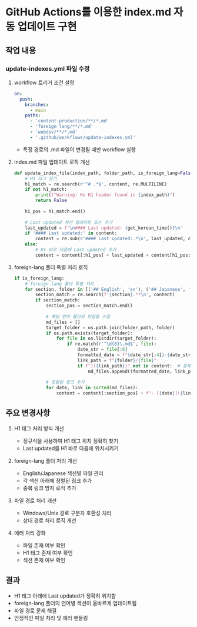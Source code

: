 # GitHub Actions를 이용한 index.md 자동 업데이트 구현

## 작업 내용

### update-indexes.yml 파일 수정

1. workflow 트리거 조건 설정
   ```yaml
   on:
     push:
       branches: 
         - main
       paths:
         - 'content-production/**/*.md'
         - 'foreign-lang/**/*.md'
         - 'webdev/**/*.md'
         - '.github/workflows/update-indexes.yml'
   ```
   - 특정 경로의 .md 파일이 변경될 때만 workflow 실행

2. index.md 파일 업데이트 로직 개선
   ```python
   def update_index_file(index_path, folder_path, is_foreign_lang=False):
       # H1 태그 찾기
       h1_match = re.search(r'^# .*$', content, re.MULTILINE)
       if not h1_match:
           print(f"Warning: No H1 header found in {index_path}")
           return False
       
       h1_pos = h1_match.end()
       
       # Last updated 섹션 업데이트 또는 추가
       last_updated = f"\n#### Last updated: {get_korean_time()}\n"
       if '#### Last updated:' in content:
           content = re.sub(r'#### Last updated:.*\n', last_updated, content)
       else:
           # H1 바로 다음에 Last updated 추가
           content = content[:h1_pos] + last_updated + content[h1_pos:]
   ```

3. foreign-lang 폴더 특별 처리 로직
   ```python
   if is_foreign_lang:
       # foreign-lang 폴더 특별 처리
       for section, folder in [('## English', 'en'), ('## Japanese', 'jp')]:
           section_match = re.search(f'{section}.*?\n', content)
           if section_match:
               section_pos = section_match.end()
               
               # 해당 언어 폴더의 파일들 수집
               md_files = []
               target_folder = os.path.join(folder_path, folder)
               if os.path.exists(target_folder):
                   for file in os.listdir(target_folder):
                       if re.match(r'^\d{8}\.md$', file):
                           date_str = file[:8]
                           formatted_date = f"{date_str[:4]}-{date_str[4:6]}-{date_str[6:8]}"
                           link_path = f"{folder}/{file}"
                           if f"]({link_path})" not in content:  # 중복 체크
                               md_files.append((formatted_date, link_path))
               
               # 정렬된 링크 추가
               for date, link in sorted(md_files):
                   content = content[:section_pos] + f"- [{date}]({link})\n" + content[section_pos:]
   ```

## 주요 변경사항
1. H1 태그 처리 방식 개선
   - 정규식을 사용하여 H1 태그 위치 정확히 찾기
   - Last updated를 H1 바로 다음에 위치시키기

2. foreign-lang 폴더 처리 개선
   - English/Japanese 섹션별 파일 관리
   - 각 섹션 아래에 정렬된 링크 추가
   - 중복 링크 방지 로직 추가

3. 파일 경로 처리 개선
   - Windows/Unix 경로 구분자 호환성 처리
   - 상대 경로 처리 로직 개선

4. 에러 처리 강화
   - 파일 존재 여부 확인
   - H1 태그 존재 여부 확인
   - 섹션 존재 여부 확인

## 결과
- H1 태그 아래에 Last updated가 정확히 위치함
- foreign-lang 폴더의 언어별 섹션이 올바르게 업데이트됨
- 파일 경로 문제 해결
- 안정적인 파일 처리 및 에러 핸들링

